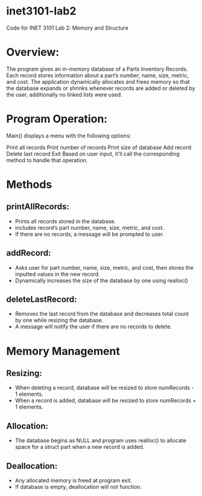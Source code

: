 # inet3101-lab2

Code for INET 3101 Lab 2: Memory and Structure

# Overview:
The program gives an in-memory database of a Parts Inventory Records. Each record stores information about a part’s number, name, size, metric, and cost. The application dynamically allocates and frees memory so that the database expands or shrinks whenever records are added or deleted by the user, additionally no linked lists were used. 

# Program Operation:
Main() displays a menu with the following options:

Print all records
Print number of records
Print size of database
Add record
Delete last record
Exit
Based on user input, it'll call the corresponding method to handle that operation.

# Methods

## printAllRecords:
- Prints all records stored in the database.
- includes record’s part number, name, size, metric, and cost.
- If there are no records, a message will be prompted to user.

## addRecord:
- Asks user for part number, name, size, metric, and cost, then stores the inputted values in the new record.
- Dynamically increases the size of the database by one using realloc()

## deleteLastRecord:
- Removes the last record from the database and decreases total count by one while resizing the database.
- A message will notify the user if there are no records to delete.

# Memory Management

## Resizing:
- When deleting a record, database will be resized to store numRecords - 1 elements.
- When a record is added, database will be resized to store numRecords + 1 elements.

## Allocation:
- The database begins as NULL and program uses realloc() to allocate space for a struct part when a new record is added.

## Deallocation:
- Any allocated memory is freed at program exit.
- If database is empty, deallocation will not function.
